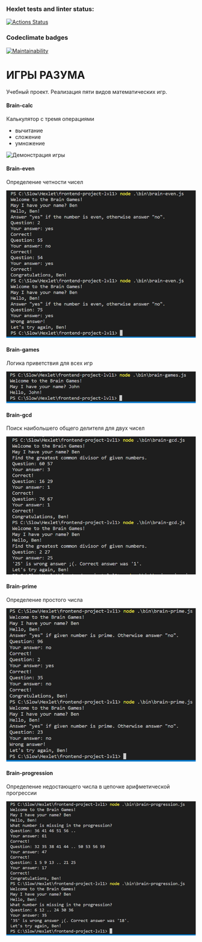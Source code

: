 ### Hexlet tests and linter status:
[![Actions Status](https://github.com/yaroslavkardanets/frontend-project-lvl1/workflows/hexlet-check/badge.svg)](https://github.com/yaroslavkardanets/frontend-project-lvl1/actions)

### Codeclimate badges
[![Maintainability](https://api.codeclimate.com/v1/badges/c3a79baac65d6e129ca8/maintainability)](https://codeclimate.com/github/yaroslavkardanets/frontend-project-lvl1/maintainability)

# ИГРЫ РАЗУМА
Учебный проект. Реализация пяти видов математических игр.

#### Brain-calc
Калькулятор с тремя операциями 
* вычитание
* сложение
* умножение

![Демонстрация игры](<img src="./images/Brain-calc-01.png" alt='game'>)

#### Brain-even
Определение четности чисел

![Демонстрация игры](images/brain-even-01.png)

#### Brain-games
Логика приветствия для всех игр

![Демонстрация](images/brain-games-01.png)

#### Brain-gcd
Поиск наибольшего общего делителя для двух чисел

![Демонстрация игры](images/brain-gcd-01.png)

#### Brain-prime
Определение простого числа

![Демонстрация игры](images/brain-prime-01.png)

#### Brain-progression
Определение недостающего числа в цепочке арифметической прогрессии

![Демонстрация игры](images/brain-progression-01.png)